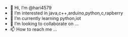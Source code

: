 - 👋 Hi, I’m @hari4579
- 👀 I’m interested in java,c++,arduino,python,c,rapberry
- 🌱 I’m currently learning python,iot
- 💞️ I’m looking to collaborate on ...
- 📫 How to reach me ...

<!---
hari4579/hari4579 is a ✨ special ✨ repository because its `README.md` (this file) appears on your GitHub profile.
You can click the Preview link to take a look at your changes.
--->
